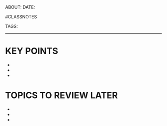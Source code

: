 
ABOUT:
DATE:

#CLASSNOTES

TAGS:

---

# KEY POINTS

- 
- 
- 

# TOPICS TO REVIEW LATER

- 
- 
- 

